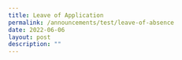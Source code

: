 ```yaml
---
title: Leave of Application
permalink: /announcements/test/leave-of-absence
date: 2022-06-06
layout: post
description: ""
---
```

